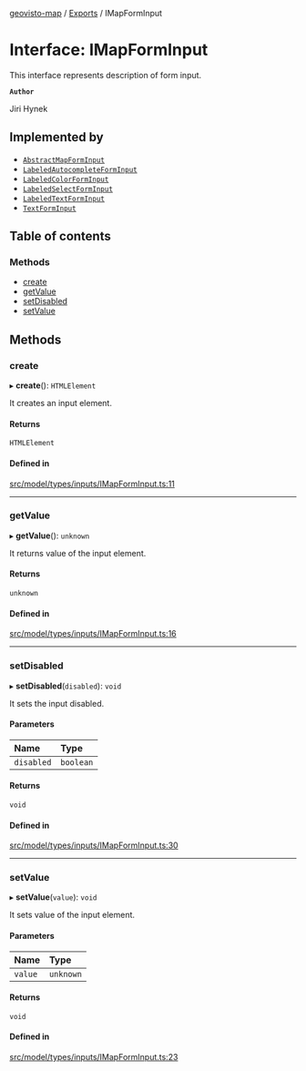 [geovisto-map](../README.md) / [Exports](../modules.md) / IMapFormInput

# Interface: IMapFormInput

This interface represents description of form input.

**`Author`**

Jiri Hynek

## Implemented by

- [`AbstractMapFormInput`](../classes/AbstractMapFormInput.md)
- [`LabeledAutocompleteFormInput`](../classes/LabeledAutocompleteFormInput.md)
- [`LabeledColorFormInput`](../classes/LabeledColorFormInput.md)
- [`LabeledSelectFormInput`](../classes/LabeledSelectFormInput.md)
- [`LabeledTextFormInput`](../classes/LabeledTextFormInput.md)
- [`TextFormInput`](../classes/TextFormInput.md)

## Table of contents

### Methods

- [create](IMapFormInput.md#create)
- [getValue](IMapFormInput.md#getvalue)
- [setDisabled](IMapFormInput.md#setdisabled)
- [setValue](IMapFormInput.md#setvalue)

## Methods

### create

▸ **create**(): `HTMLElement`

It creates an input element.

#### Returns

`HTMLElement`

#### Defined in

[src/model/types/inputs/IMapFormInput.ts:11](https://github.com/geovisto/geovisto-map/blob/e22d774889dbc28cc1ec62933ecf6bab6690f172/src/model/types/inputs/IMapFormInput.ts#L11)

___

### getValue

▸ **getValue**(): `unknown`

It returns value of the input element.

#### Returns

`unknown`

#### Defined in

[src/model/types/inputs/IMapFormInput.ts:16](https://github.com/geovisto/geovisto-map/blob/e22d774889dbc28cc1ec62933ecf6bab6690f172/src/model/types/inputs/IMapFormInput.ts#L16)

___

### setDisabled

▸ **setDisabled**(`disabled`): `void`

It sets the input disabled.

#### Parameters

| Name | Type |
| :------ | :------ |
| `disabled` | `boolean` |

#### Returns

`void`

#### Defined in

[src/model/types/inputs/IMapFormInput.ts:30](https://github.com/geovisto/geovisto-map/blob/e22d774889dbc28cc1ec62933ecf6bab6690f172/src/model/types/inputs/IMapFormInput.ts#L30)

___

### setValue

▸ **setValue**(`value`): `void`

It sets value of the input element.

#### Parameters

| Name | Type |
| :------ | :------ |
| `value` | `unknown` |

#### Returns

`void`

#### Defined in

[src/model/types/inputs/IMapFormInput.ts:23](https://github.com/geovisto/geovisto-map/blob/e22d774889dbc28cc1ec62933ecf6bab6690f172/src/model/types/inputs/IMapFormInput.ts#L23)
